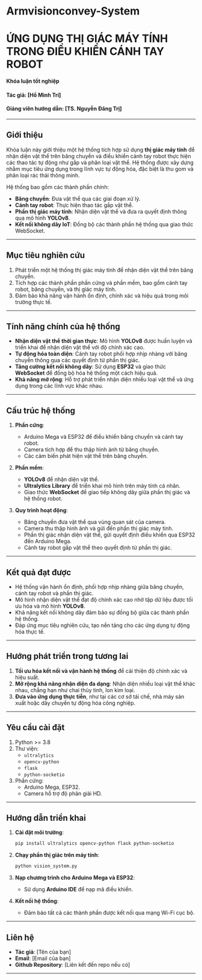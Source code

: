 # Armvisionconvey-System


# **ỨNG DỤNG THỊ GIÁC MÁY TÍNH TRONG ĐIỀU KHIỂN CÁNH TAY ROBOT**  
**Khóa luận tốt nghiệp**  
#### **Tác giả:** [Hồ Minh Trí]  
#### **Giảng viên hướng dẫn:** [TS. Nguyễn Đăng Trị]  

---

## **Giới thiệu**  
Khóa luận này giới thiệu một hệ thống tích hợp sử dụng **thị giác máy tính** để nhận diện vật thể trên băng chuyền và điều khiển cánh tay robot thực hiện các thao tác tự động như gắp và phân loại vật thể. Hệ thống được xây dựng nhằm mục tiêu ứng dụng trong lĩnh vực tự động hóa, đặc biệt là thu gom và phân loại rác thải thông minh.  

Hệ thống bao gồm các thành phần chính:  
- **Băng chuyền**: Đưa vật thể qua các giai đoạn xử lý.  
- **Cánh tay robot**: Thực hiện thao tác gắp vật thể.  
- **Phần thị giác máy tính**: Nhận diện vật thể và đưa ra quyết định thông qua mô hình **YOLOv8**.  
- **Kết nối không dây IoT**: Đồng bộ các thành phần hệ thống qua giao thức WebSocket.  

---

## **Mục tiêu nghiên cứu**  
1. Phát triển một hệ thống thị giác máy tính để nhận diện vật thể trên băng chuyền.  
2. Tích hợp các thành phần phần cứng và phần mềm, bao gồm cánh tay robot, băng chuyền, và thị giác máy tính.  
3. Đảm bảo khả năng vận hành ổn định, chính xác và hiệu quả trong môi trường thực tế.  

---

## **Tính năng chính của hệ thống**  
- **Nhận diện vật thể thời gian thực**: Mô hình **YOLOv8** được huấn luyện và triển khai để nhận diện vật thể với độ chính xác cao.  
- **Tự động hóa toàn diện**: Cánh tay robot phối hợp nhịp nhàng với băng chuyền thông qua các quyết định từ phần thị giác.  
- **Tăng cường kết nối không dây**: Sử dụng **ESP32** và giao thức **WebSocket** để đồng bộ hóa hệ thống một cách hiệu quả.  
- **Khả năng mở rộng**: Hỗ trợ phát triển nhận diện nhiều loại vật thể và ứng dụng trong các lĩnh vực khác nhau.  

---

## **Cấu trúc hệ thống**  
1. **Phần cứng**:  
   - Arduino Mega và ESP32 để điều khiển băng chuyền và cánh tay robot.  
   - Camera tích hợp để thu thập hình ảnh từ băng chuyền.  
   - Các cảm biến phát hiện vật thể trên băng chuyền.  

2. **Phần mềm**:  
   - **YOLOv8** để nhận diện vật thể.  
   - **Ultralytics Library** để triển khai mô hình trên máy tính cá nhân.  
   - Giao thức **WebSocket** để giao tiếp không dây giữa phần thị giác và hệ thống robot.  

3. **Quy trình hoạt động**:  
   - Băng chuyền đưa vật thể qua vùng quan sát của camera.  
   - Camera thu thập hình ảnh và gửi đến phần thị giác máy tính.  
   - Phần thị giác nhận diện vật thể, gửi quyết định điều khiển qua ESP32 đến Arduino Mega.  
   - Cánh tay robot gắp vật thể theo quyết định từ phần thị giác.  

---

## **Kết quả đạt được**  
- Hệ thống vận hành ổn định, phối hợp nhịp nhàng giữa băng chuyền, cánh tay robot và phần thị giác.  
- Mô hình nhận diện vật thể đạt độ chính xác cao nhờ tập dữ liệu được tối ưu hóa và mô hình **YOLOv8**.  
- Khả năng kết nối không dây đảm bảo sự đồng bộ giữa các thành phần hệ thống.  
- Đáp ứng mục tiêu nghiên cứu, tạo nền tảng cho các ứng dụng tự động hóa thực tế.  

---

## **Hướng phát triển trong tương lai**  
1. **Tối ưu hóa kết nối và vận hành hệ thống** để cải thiện độ chính xác và hiệu suất.  
2. **Mở rộng khả năng nhận diện đa dạng**: Nhận diện nhiều loại vật thể khác nhau, chẳng hạn như chai thủy tinh, lon kim loại.  
3. **Đưa vào ứng dụng thực tiễn**, như tại các cơ sở tái chế, nhà máy sản xuất hoặc dây chuyền tự động hóa công nghiệp.  

---

## **Yêu cầu cài đặt**  
1. Python >= 3.8  
2. Thư viện:  
   - `ultralytics`  
   - `opencv-python`  
   - `flask`  
   - `python-socketio`  
3. Phần cứng:  
   - Arduino Mega, ESP32.  
   - Camera hỗ trợ độ phân giải HD.  

---

## **Hướng dẫn triển khai**  
1. **Cài đặt môi trường**:  
   ```bash
   pip install ultralytics opencv-python flask python-socketio
   ```  

2. **Chạy phần thị giác trên máy tính**:  
   ```bash
   python vision_system.py
   ```  

3. **Nạp chương trình cho Arduino Mega và ESP32**:  
   - Sử dụng **Arduino IDE** để nạp mã điều khiển.  

4. **Kết nối hệ thống**:  
   - Đảm bảo tất cả các thành phần được kết nối qua mạng Wi-Fi cục bộ.  

---

## **Liên hệ**  
- **Tác giả**: [Tên của bạn]  
- **Email**: [Email của bạn]  
- **Github Repository**: [Liên kết đến repo nếu có]  

---
